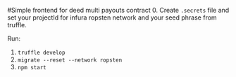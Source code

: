 #Simple frontend for deed multi payouts contract
0. Create `.secrets` file and set your projectId for infura ropsten network and your seed phrase from truffle.

Run:
1. `truffle develop`
2. `migrate --reset --network ropsten`
3. `npm start`
